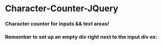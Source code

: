 # Character-Counter-JQuery
<h3>Character counter for inputs &amp;&amp; text areas!<h3>
<p>Remember to set up an empty div right next to the input div ex:

 <!-- <div class="col-md-9">
 <textarea asp-for="H2C_EmailNoteEn" name="H2C_EmailNoteEn" id="email-text-en" class="form-control" rows="5" maxlength="50">  </textarea>
</div><div class="chars-count col-md-1"></div> -->
                                           
<p>
